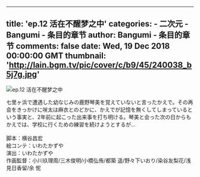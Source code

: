 
---
title: 'ep.12 活在不醒梦之中'
categories: 
    - 二次元
    - Bangumi - 条目的章节
author: Bangumi - 条目的章节
comments: false
date: Wed, 19 Dec 2018 00:00:00 GMT
thumbnail: 'http://lain.bgm.tv/pic/cover/c/b9/45/240038_b5j7g.jpg'
---

<div>   
<img src="http://lain.bgm.tv/pic/cover/c/b9/45/240038_b5j7g.jpg" alt="ep.12 活在不醒梦之中" referrerpolicy="no-referrer"><p>七里ヶ浜で遭遇した幼なじみの鹿野琴美を覚えていないと言ったかえで。その再会をきっかけに咲太は麻衣とのどかに、かえでが記憶を無くしてしまっているという事実と、2年前に起こった出来事を打ち明ける。琴美と会った次の日からもかえでは、学校に行くための練習を続けようとするが…
<br>
<br>脚本：横谷昌宏
<br>絵コンテ：いわたかずや
<br>演出：いわたかずや
<br>作画監督：小川玖理周/三木俊明/小橋弘侑/都築 遥/野々下いおり/染谷友梨花/浅見日香留/余 怩</p>  
</div>
            